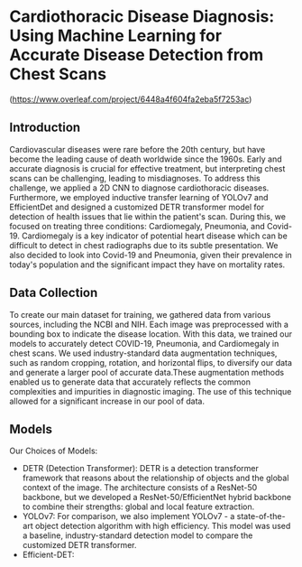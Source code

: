 # Cardiothoracic Disease Diagnosis: Using Machine Learning for Accurate Disease Detection from Chest Scans

(https://www.overleaf.com/project/6448a4f604fa2eba5f7253ac)

## Introduction
Cardiovascular diseases were rare before the 20th century, but have become the leading cause of death worldwide since the 1960s. Early and accurate diagnosis is crucial for effective treatment, but interpreting chest scans can be challenging, leading to misdiagnoses. To address this challenge, we applied a 2D CNN to diagnose cardiothoracic diseases. Furthermore, we employed inductive transfer learning of YOLOv7 and EfficientDet and designed a customized DETR transformer model for detection of health issues that lie within the patient's scan. During this, we focused on treating three conditions: Cardiomegaly, Pneumonia, and Covid-19. Cardiomegaly is a key indicator of potential heart disease which can be difficult to detect in chest radiographs due to its subtle presentation. We also decided to look into Covid-19 and Pneumonia, given their prevalence in today's population and the significant impact they have on mortality rates. 

## Data Collection
To create our main dataset for training, we gathered data from various sources, including the NCBI and NIH. Each image was preprocessed with a bounding box to indicate the disease location. With this data, we trained our models to accurately detect COVID-19, Pneumonia, and Cardiomegaly in chest scans. We used industry-standard data augmentation techniques, such as random cropping, rotation, and horizontal flips, to diversify our data and generate a larger pool of accurate data.These augmentation methods enabled us to generate data that accurately reflects the common complexities and impurities in diagnostic imaging. The use of this technique allowed for a significant increase in our pool of data.

## Models
Our Choices of Models:
 - DETR (Detection Transformer): DETR is a detection transformer framework that reasons about the relationship of objects and the global context of the image. The architecture consists of a ResNet-50 backbone, but we developed a ResNet-50/EfficientNet hybrid backbone to combine their strengths: global and local feature extraction.
- YOLOv7: For comparison, we also implement YOLOv7 - a state-of-the-art object detection algorithm with high efficiency. This model was used a baseline, industry-standard detection model to compare the customized DETR transformer.
- Efficient-DET: 

